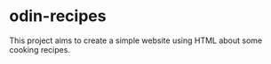 # odin-recipes

This project aims to create a simple website using HTML about some cooking recipes. 